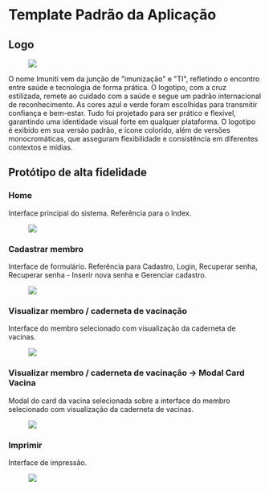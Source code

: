 # Template Padrão da Aplicação

## Logo
<figure> 
  <img src="/docs/img/Logo_Apresentacao.png">
</figure>
O nome Imuniti vem da junção de "imunização" e "TI", refletindo o encontro entre saúde e tecnologia de forma prática. O logotipo, com a cruz estilizada, remete ao cuidado com a saúde e segue um padrão internacional de reconhecimento. As cores azul e verde foram escolhidas para transmitir confiança e bem-estar. Tudo foi projetado para ser prático e flexível, garantindo uma identidade visual forte em qualquer plataforma.
O logotipo é exibido em sua versão padrão, e ícone colorido, além de versões monocromáticas, que asseguram flexibilidade e consistência em diferentes contextos e mídias.

## Protótipo de alta fidelidade

### Home
Interface principal do sistema. Referência para o Index.
<figure> 
  <img src="/docs/img/Prototipo_Alta_Fidelidade_Home.png">
</figure>

### Cadastrar membro
Interface de formulário. Referência para Cadastro, Login, Recuperar senha, Recuperar senha - Inserir nova senha e Gerenciar cadastro.
<figure> 
  <img src="/docs/img/Prototipo_Alta_Fidelidade_Cadastro_Membro.png">
</figure>

### Visualizar membro / caderneta de vacinação
Interface do membro selecionado com visualização da caderneta de vacinas.
<figure> 
  <img src="/docs/img/Prototipo_Alta_Fidelidade_Perfil.png">
</figure>

### Visualizar membro / caderneta de vacinação -> Modal Card Vacina
Modal do card da vacina selecionada sobre a interface do membro selecionado com visualização da caderneta de vacinas.
<figure> 
  <img src="/docs/img/Prototipo_Alta_Fidelidade_Perfil_Modal_Card_Vacina.png">
</figure>

### Imprimir
Interface de impressão.
<figure> 
  <img src="/docs/img/Prototipo_Alta_Fidelidade_Imprimir.png">
</figure>
